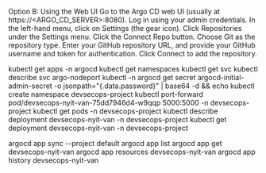 Option B: Using the Web UI
Go to the Argo CD web UI (usually at https://<ARGO_CD_SERVER>:8080).
Log in using your admin credentials.
In the left-hand menu, click on Settings (the gear icon).
Click Repositories under the Settings menu.
Click the Connect Repo button.
Choose Git as the repository type.
Enter your GitHub repository URL, and provide your GitHub username and token for authentication.
Click Connect to add the repository.


kubectl get apps -n argocd
kubectl get namespaces
kubectl get svc
kubectl describe svc argo-nodeport
kubectl -n argocd get secret argocd-initial-admin-secret -o jsonpath="{.data.password}" | base64 -d && echo
kubectl create namespace devsecops-project
kubectl port-forward pod/devsecops-nyit-van-75dd7946d4-w9qqp 5000:5000 -n devsecops-project
kubectl get pods -n devsecops-project
kubectl describe deployment devsecops-nyit-van -n devsecops-project
kubectl get deployment devsecops-nyit-van -n devsecops-project


argocd app sync --project default
argocd app list
argocd app get devsecops-nyit-van
argocd app resources devsecops-nyit-van
argocd app history devsecops-nyit-van



